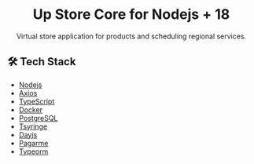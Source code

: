 <h1 align="center">
 Up Store Core for Nodejs + 18
</h1> 

<p align="center" margin-top="25px" >
Virtual store application for products and scheduling regional services.
</p>
 

## 🛠 Tech Stack

- [Nodejs](https://nodejs.org/)
- [Axios](https://axios-http.com/)
- [TypeScript](https://www.typescriptlang.org)
- [Docker](https://hub.docker.com/)
- [PostgreSQL](https://www.postgresql.org/)
- [Tsyringe](https://github.com/microsoft/tsyringe)
- [Dayjs](https://day.js.org/)
- [Pagarme](https://pagar.me/)
- [Typeorm](https://typeorm.io/)
 
<!--
### Migration commands1
- RUN - yarn typeorm -- -d ./src/shared/infra/typeorm migration:run
- REVERT - yarn typeorm -- -d ./src/shared/infra/typeorm migration:revert
- CREATE - yarn typeorm migration:create src/shared/infra/typeorm/migrations/NEWMIGRATION
- SCHEMA DROP - yarn typeorm -- -d src/shared/infra/typeorm schema:drop 

-->
 